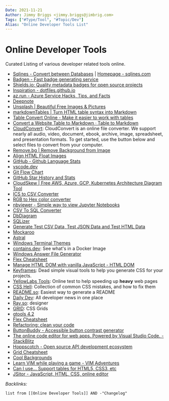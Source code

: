 ```yaml
---
Date: 2021-11-21
Author: Jimmy Briggs <jimmy.briggs@jimbrig.com>
Tags: ["#Type/Tool", "#Topic/Dev"]
Alias: "Online Developer Tools List"
---
```


# Online Developer Tools

Curated Listing of various developer related tools online.

- [Sqlines - Convert between Databases](https://www.sqlines.com/online) | [Homepage - sqlines.com](https://sqlines.com)
- [Badgen - Fast badge generating service](https://badgen.net/)
- [Shields.io: Quality metadata badges for open source projects](https://shields.io/)
- [Inspiration - dotfiles.github.io](https://dotfiles.github.io/inspiration/)
- [az.run - Azure Service Hacks, Tips, and Facts](https://www.az.run/)
- [Deepnote](https://deepnote.com/sign-in?redirect_to=/dashboard)
- [Unsplash | Beautiful Free Images & Pictures](https://unsplash.com/)
- [markdownTables | Turn HTML table syntax into Markdown](https://jmalarcon.github.io/markdowntables/)
- [Table Convert Online - Make it easier to work with tables](https://tableconvert.com/)
- [Convert a Website Table to Markdown · Table to Markdown](https://tabletomarkdown.com/convert-website-table-to-markdown/)
- [CloudConvert](https://cloudconvert.com/): CloudConvert is an online file converter. We support nearly all audio, video, document, ebook, archive, image, spreadsheet, and presentation formats. To get started, use the button below and select files to convert from your computer. 
- [Remove.bg | Remove Background from Image](https://www.remove.bg/)
- [Align HTML Float Images](https://www.hostpapa.com/knowledgebase/align-float-images-website/)
- [GitHub - Github Language Stats](https://madnight.github.io/githut/)
- [vscode.dev](https://vscode.dev/)
- [Git Flow Chart](https://app.gfc.io/graph)
- [GitHub Star History and Stats](https://seladb.github.io/StarTrack-js/#/preload?r=Lissy93,dashy)
- [CloudSkew | Free AWS, Azure, GCP, Kubernetes Architecture Diagram Tool](https://www.cloudskew.com/)
- [ICS to CSV Converter](https://www.projectwizards.net/en/support/ics2csv-converter)
- [RGB to Hex color converter](https://www.rapidtables.com/convert/color/rgb-to-hex.html#:~:text=RGB%20to%20Hex%20color%20table%20%20%20,%20%20%2300FF00%20%2012%20more%20rows%20)
- [nbviewer - Simple way to view Jupyter Notebooks](https://nbviewer.org/)
- [CSV To SQL Converter](http://convertcsv.com/csv-to-sql.htm)
- [DbDiagram](https://dbdiagram.io/home?utm_source=dbdocs)
- [SQLizer](https://sqlizer.io/#/)
- [Generate Test CSV Data, Test JSON Data and Test HTML Data](http://convertcsv.com/generate-test-data.htm)
- [Mockaroo]()
- [Astral](https://app.astralapp.com/dashboard)
- [Windows Terminal Themes](https://windowsterminalthemes.dev/)
- [contains.dev](https://contains.dev/): See what's in a Docker Image
- [Windows Answer File Generator](https://www.windowsafg.com/)
- [Flex Cheatsheet](https://yoksel.github.io/flex-cheatsheet/)
- [Manage HTML DOM with vanilla JavaScript - HTML DOM](https://htmldom.dev/)
- [Keyframes](https://keyframes.app/): Dead simple visual tools to help you generate CSS for your projects.
- [YellowLabs Tools](https://yellowlab.tools/): Online test to help speeding up **heavy** web pages
- [CSS Hell](https://csshell.dev/): Collection of common CSS mistakes, and how to fix them
- [README.so](https://readme.so/): Easiest way to generate a README
- [Daily Dev](https://daily.dev/): All developer news in one place
- [Ray.so](https://ray.so/): designer
- [GRID](https://grid.malven.co/): CSS Grids
- [gtools 4.2](http://www.p-nand-q.com/download/gtools/index.html)
- [Flex Cheatsheet](https://yoksel.github.io/flex-cheatsheet/)
- [Refactoring: clean your code](https://refactoring.guru/refactoring)
- [ButtonBuddy - Accessible button contrast generator](https://buttonbuddy.dev/#generator)
- [The online code editor for web apps. Powered by Visual Studio Code. - StackBlitz](https://stackblitz.com/)
- [Hoppscotch - Open source API development ecosystem](https://hoppscotch.io/)
- [Grid Cheatsheet](https://yoksel.github.io/grid-cheatsheet/)
- [Cool Backgrounds](https://coolbackgrounds.io/)
- [Learn VIM while playing a game - VIM Adventures](https://vim-adventures.com/)
- [Can I use... Support tables for HTML5, CSS3, etc](https://caniuse.com/)
- [JSitor - JavaScript, HTML, CSS, online editor](https://jsitor.com/)




*Backlinks:*

```dataview
list from [[Online Developer Tools]] AND -"Changelog"
```